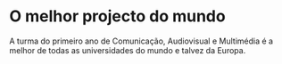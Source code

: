 # O melhor projecto do mundo
A turma do primeiro ano de Comunicação, Audiovisual e Multimédia é a melhor de todas as universidades do mundo e talvez da Europa.
